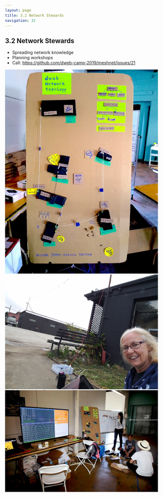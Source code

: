 ```yaml
---
layout: page
title: 3.2 Network Stewards
navigation: 32
---
```


## 3.2 Network Stewards

- Spreading network knowledge
- Planning workshops
- Call: https://github.com/dweb-camp-2019/meshnet/issues/21

![network-model](images/network-model.jpg)
![radio-testing](images/radio-testing.jpg)
![planning-workshops](images/planning-workshops.jpg)